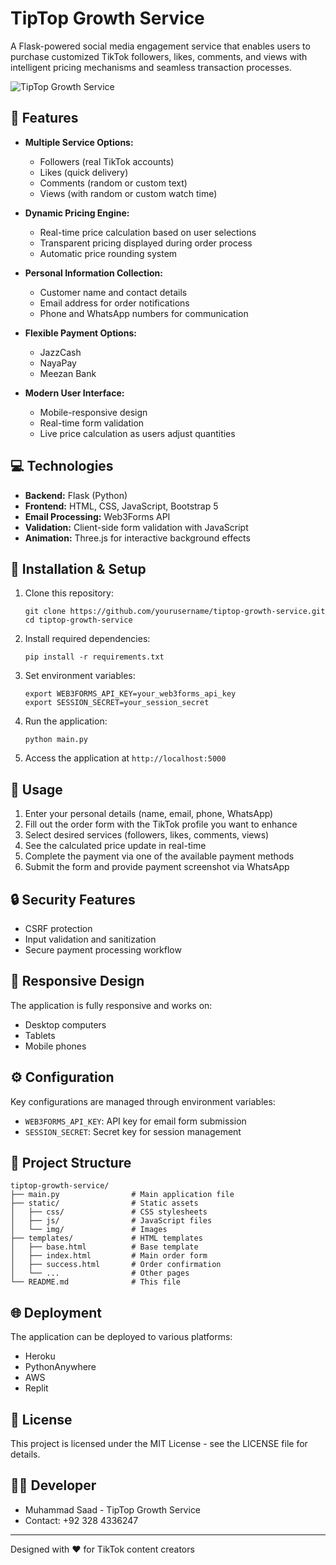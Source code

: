 # TipTop Growth Service

A Flask-powered social media engagement service that enables users to purchase customized TikTok followers, likes, comments, and views with intelligent pricing mechanisms and seamless transaction processes.

![TipTop Growth Service](https://i.imgur.com/PLACEHOLDER.png)

## 🌟 Features

- **Multiple Service Options:**
  - Followers (real TikTok accounts)
  - Likes (quick delivery)
  - Comments (random or custom text)
  - Views (with random or custom watch time)

- **Dynamic Pricing Engine:**
  - Real-time price calculation based on user selections
  - Transparent pricing displayed during order process
  - Automatic price rounding system

- **Personal Information Collection:**
  - Customer name and contact details
  - Email address for order notifications
  - Phone and WhatsApp numbers for communication

- **Flexible Payment Options:**
  - JazzCash
  - NayaPay
  - Meezan Bank

- **Modern User Interface:**
  - Mobile-responsive design
  - Real-time form validation
  - Live price calculation as users adjust quantities

## 💻 Technologies

- **Backend:** Flask (Python)
- **Frontend:** HTML, CSS, JavaScript, Bootstrap 5
- **Email Processing:** Web3Forms API
- **Validation:** Client-side form validation with JavaScript
- **Animation:** Three.js for interactive background effects

## 🚀 Installation & Setup

1. Clone this repository:
   ```
   git clone https://github.com/yourusername/tiptop-growth-service.git
   cd tiptop-growth-service
   ```

2. Install required dependencies:
   ```
   pip install -r requirements.txt
   ```

3. Set environment variables:
   ```
   export WEB3FORMS_API_KEY=your_web3forms_api_key
   export SESSION_SECRET=your_session_secret
   ```

4. Run the application:
   ```
   python main.py
   ```

5. Access the application at `http://localhost:5000`

## 📝 Usage

1. Enter your personal details (name, email, phone, WhatsApp)
2. Fill out the order form with the TikTok profile you want to enhance
3. Select desired services (followers, likes, comments, views)
4. See the calculated price update in real-time
5. Complete the payment via one of the available payment methods
6. Submit the form and provide payment screenshot via WhatsApp

## 🔒 Security Features

- CSRF protection
- Input validation and sanitization
- Secure payment processing workflow

## 📱 Responsive Design

The application is fully responsive and works on:
- Desktop computers
- Tablets
- Mobile phones

## ⚙️ Configuration

Key configurations are managed through environment variables:
- `WEB3FORMS_API_KEY`: API key for email form submission
- `SESSION_SECRET`: Secret key for session management

## 🧩 Project Structure

```
tiptop-growth-service/
├── main.py                # Main application file
├── static/                # Static assets
│   ├── css/               # CSS stylesheets
│   ├── js/                # JavaScript files
│   └── img/               # Images
├── templates/             # HTML templates
│   ├── base.html          # Base template
│   ├── index.html         # Main order form
│   ├── success.html       # Order confirmation
│   └── ...                # Other pages
└── README.md              # This file
```

## 🌐 Deployment

The application can be deployed to various platforms:
- Heroku
- PythonAnywhere
- AWS
- Replit

## 📄 License

This project is licensed under the MIT License - see the LICENSE file for details.

## 👨‍💻 Developer

- Muhammad Saad - TipTop Growth Service
- Contact: +92 328 4336247

---

Designed with ❤️ for TikTok content creators